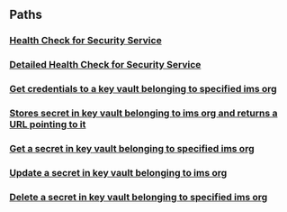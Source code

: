 
<a name="paths"></a>
## Paths

<a name="ref-gethealthstatus"></a>
### [Health Check for Security Service](operations/getHealthStatus.md#gethealthstatus)

<a name="ref-getdetailedhealthstatus"></a>
### [Detailed Health Check for Security Service](operations/getDetailedHealthStatus.md#getdetailedhealthstatus)

<a name="ref-getkeyvault"></a>
### [Get credentials to a key vault belonging to specified ims org](operations/getKeyVault.md#getkeyvault)

<a name="ref-storenewsecret"></a>
### [Stores secret in key vault belonging to ims org and returns a URL pointing to it](operations/storeNewSecret.md#storenewsecret)

<a name="ref-getsecret"></a>
### [Get a secret in key vault belonging to specified ims org](operations/getSecret.md#getsecret)

<a name="ref-updatesecret"></a>
### [Update a secret in key vault belonging to ims org](operations/updateSecret.md#updatesecret)

<a name="ref-deletesecret"></a>
### [Delete a secret in key vault belonging to specified ims org](operations/deleteSecret.md#deletesecret)


